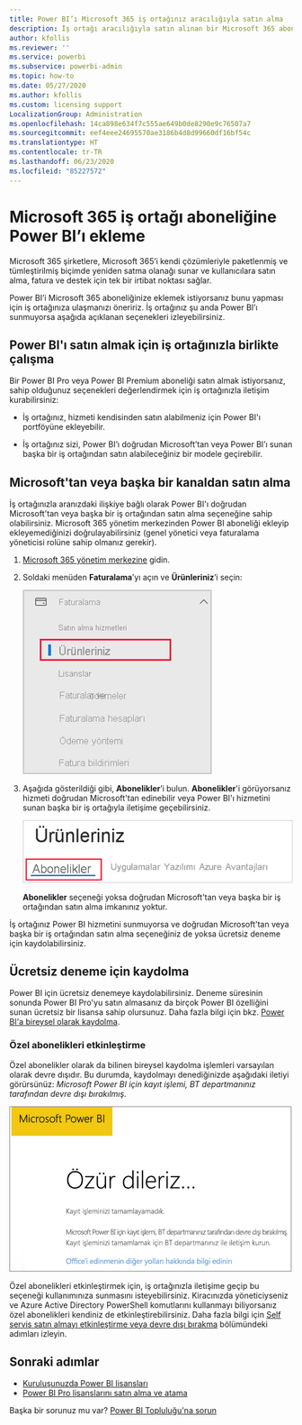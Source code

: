```yaml
---
title: Power BI’ı Microsoft 365 iş ortağınız aracılığıyla satın alma
description: İş ortağı aracılığıyla satın alınan bir Microsoft 365 aboneliğine Power BI’ı eklemeyi öğrenin. Dağıtılmış model, Microsoft 365 tarafından kullanılan bir satın alma modeli.
author: kfollis
ms.reviewer: ''
ms.service: powerbi
ms.subservice: powerbi-admin
ms.topic: how-to
ms.date: 05/27/2020
ms.author: kfollis
ms.custom: licensing support
LocalizationGroup: Administration
ms.openlocfilehash: 14ca898e634f7c555ae649b0de8290e9c76507a7
ms.sourcegitcommit: eef4eee24695570ae3186b4d8d99660df16bf54c
ms.translationtype: HT
ms.contentlocale: tr-TR
ms.lasthandoff: 06/23/2020
ms.locfileid: "85227572"
---
```

# <a name="add-power-bi-to-a-microsoft-365-partner-subscription"></a>Microsoft 365 iş ortağı aboneliğine Power BI’ı ekleme

Microsoft 365 şirketlere, Microsoft 365’i kendi çözümleriyle paketlenmiş ve tümleştirilmiş biçimde yeniden satma olanağı sunar ve kullanıcılara satın alma, fatura ve destek için tek bir irtibat noktası sağlar.

Power BI’i Microsoft 365 aboneliğinize eklemek istiyorsanız bunu yapması için iş ortağınıza ulaşmanızı öneririz. İş ortağınız şu anda Power BI’ı sunmuyorsa aşağıda açıklanan seçenekleri izleyebilirsiniz.

## <a name="work-with-your-partner-to-purchase-power-bi"></a>Power BI'ı satın almak için iş ortağınızla birlikte çalışma

Bir Power BI Pro veya Power BI Premium aboneliği satın almak istiyorsanız, sahip olduğunuz seçenekleri değerlendirmek için iş ortağınızla iletişim kurabilirsiniz:

* İş ortağınız, hizmeti kendisinden satın alabilmeniz için Power BI'ı portföyüne ekleyebilir.

* İş ortağınız sizi, Power BI’ı doğrudan Microsoft’tan veya Power BI’ı sunan başka bir iş ortağından satın alabileceğiniz bir modele geçirebilir.

## <a name="purchase-from-microsoft-or-another-channel"></a>Microsoft'tan veya başka bir kanaldan satın alma

İş ortağınızla aranızdaki ilişkiye bağlı olarak Power BI'ı doğrudan Microsoft'tan veya başka bir iş ortağından satın alma seçeneğine sahip olabilirsiniz. Microsoft 365 yönetim merkezinden Power BI aboneliği ekleyip ekleyemediğinizi doğrulayabilirsiniz (genel yönetici veya faturalama yöneticisi rolüne sahip olmanız gerekir).

1. [Microsoft 365 yönetim merkezine](https://admin.microsoft.com/AdminPortal/Home#/homepage) gidin.

1. Soldaki menüden **Faturalama**’yı açın ve **Ürünleriniz**’i seçin:

   ![Microsoft 365 yönetim merkezindeki faturalama menüsü](media/service-admin-syndication-partner/365-my-products.png)

 1. Aşağıda gösterildiği gibi, **Abonelikler**’i bulun. **Abonelikler**'i görüyorsanız hizmeti doğrudan Microsoft'tan edinebilir veya Power BI'ı hizmetini sunan başka bir iş ortağıyla iletişime geçebilirsiniz.

    ![Abonelikler ile ürünleriniz](media\service-admin-syndication-partner\365-subscriptions.png)

    **Abonelikler** seçeneği yoksa doğrudan Microsoft'tan veya başka bir iş ortağından satın alma imkanınız yoktur.

İş ortağınız Power BI hizmetini sunmuyorsa ve doğrudan Microsoft'tan veya başka bir iş ortağından satın alma seçeneğiniz de yoksa ücretsiz deneme için kaydolabilirsiniz.

## <a name="sign-up-for-a-free-trial"></a>Ücretsiz deneme için kaydolma

Power BI için ücretsiz denemeye kaydolabilirsiniz. Deneme süresinin sonunda Power BI Pro'yu satın almasanız da birçok Power BI özelliğini sunan ücretsiz bir lisansa sahip olursunuz. Daha fazla bilgi için bkz. [Power BI'a bireysel olarak kaydolma](../fundamentals/service-self-service-signup-for-power-bi.md).

### <a name="enable-ad-hoc-subscriptions"></a>Özel abonelikleri etkinleştirme

Özel abonelikler olarak da bilinen bireysel kaydolma işlemleri varsayılan olarak devre dışıdır. Bu durumda, kaydolmayı denediğinizde aşağıdaki iletiyi görürsünüz: *Microsoft Power BI için kayıt işlemi, BT departmanınız tarafından devre dışı bırakılmış*.

![Üzgünüz görüntüsü](media/service-admin-syndication-partner/sorry.png)

Özel abonelikleri etkinleştirmek için, iş ortağınızla iletişime geçip bu seçeneği kullanımınıza sunmasını isteyebilirsiniz. Kiracınızda yöneticiyseniz ve Azure Active Directory PowerShell komutlarını kullanmayı biliyorsanız özel abonelikleri kendiniz de etkinleştirebilirsiniz. Daha fazla bilgi için [Self servis satın almayı etkinleştirme veya devre dışı bırakma](service-admin-disable-self-service.md) bölümündeki adımları izleyin.

## <a name="next-steps"></a>Sonraki adımlar

* [Kuruluşunuzda Power BI lisansları](service-admin-licensing-organization.md)
* [Power BI Pro lisanslarını satın alma ve atama](service-admin-purchasing-power-bi-pro.md)

Başka bir sorunuz mu var? [Power BI Topluluğu'na sorun](https://community.powerbi.com/)